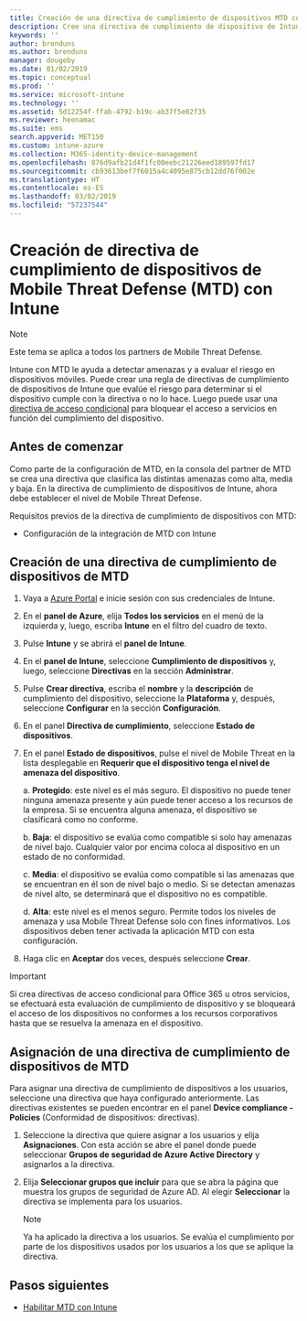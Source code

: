 ```yaml
---
title: Creación de una directiva de cumplimiento de dispositivos MTD con Microsoft Intune | Microsoft Intune
description: Cree una directiva de cumplimiento de dispositivo de Intune que utilice sus niveles de amenazas de partners MTD asociados para determinar si un dispositivo móvil puede tener acceso a recursos de la empresa.
keywords: ''
author: brenduns
ms.author: brenduns
manager: dougeby
ms.date: 01/02/2019
ms.topic: conceptual
ms.prod: ''
ms.service: microsoft-intune
ms.technology: ''
ms.assetid: 5d12254f-ffab-4792-b19c-ab37f5e02f35
ms.reviewer: heenamac
ms.suite: ems
search.appverid: MET150
ms.custom: intune-azure
ms.collection: M365-identity-device-management
ms.openlocfilehash: 876d9afb21d4f1fc00eebc21226eed189597fd17
ms.sourcegitcommit: cb93613bef7f6015a4c4095e875cb12dd76f002e
ms.translationtype: HT
ms.contentlocale: es-ES
ms.lasthandoff: 03/02/2019
ms.locfileid: "57237544"
---
```

# <a name="create-mobile-threat-defense-mtd-device-compliance-policy-with-intune"></a>Creación de directiva de cumplimiento de dispositivos de Mobile Threat Defense (MTD) con Intune

> [!NOTE] 
> Este tema se aplica a todos los partners de Mobile Threat Defense.

Intune con MTD le ayuda a detectar amenazas y a evaluar el riesgo en dispositivos móviles. Puede crear una regla de directivas de cumplimiento de dispositivos de Intune que evalúe el riesgo para determinar si el dispositivo cumple con la directiva o no lo hace. Luego puede usar una [directiva de acceso condicional](create-conditional-access-intune.md) para bloquear el acceso a servicios en función del cumplimiento del dispositivo.

## <a name="before-you-begin"></a>Antes de comenzar

Como parte de la configuración de MTD, en la consola del partner de MTD se crea una directiva que clasifica las distintas amenazas como alta, media y baja. En la directiva de cumplimiento de dispositivos de Intune, ahora debe establecer el nivel de Mobile Threat Defense.

Requisitos previos de la directiva de cumplimiento de dispositivos con MTD:

-   Configuración de la integración de MTD con Intune

## <a name="to-create-an-mtd-device-compliance-policy"></a>Creación de una directiva de cumplimiento de dispositivos de MTD

1.  Vaya a [Azure Portal](https://portal.azure.com/) e inicie sesión con sus credenciales de Intune.

2.  En el **panel de Azure**, elija **Todos los servicios** en el menú de la izquierda y, luego, escriba **Intune** en el filtro del cuadro de texto.

3.  Pulse **Intune** y se abrirá el **panel de Intune**.

4. En el **panel de Intune**, seleccione **Cumplimiento de dispositivos** y, luego, seleccione **Directivas** en la sección **Administrar**.

5.  Pulse **Crear directiva**, escriba el **nombre** y la **descripción** de cumplimiento del dispositivo, seleccione la **Plataforma** y, después, seleccione **Configurar** en la sección **Configuración**.

6.  En el panel **Directiva de cumplimiento**, seleccione **Estado de dispositivos**.

7.  En el panel **Estado de dispositivos**, pulse el nivel de Mobile Threat en la lista desplegable en **Requerir que el dispositivo tenga el nivel de amenaza del dispositivo**.

    a.  **Protegido**: este nivel es el más seguro. El dispositivo no puede tener ninguna amenaza presente y aún puede tener acceso a los recursos de la empresa. Si se encuentra alguna amenaza, el dispositivo se clasificará como no conforme.

    b.  **Baja**: el dispositivo se evalúa como compatible si solo hay amenazas de nivel bajo. Cualquier valor por encima coloca al dispositivo en un estado de no conformidad.

    c.  **Media**: el dispositivo se evalúa como compatible si las amenazas que se encuentran en él son de nivel bajo o medio. Si se detectan amenazas de nivel alto, se determinará que el dispositivo no es compatible.

    d.  **Alta**: este nivel es el menos seguro. Permite todos los niveles de amenaza y usa Mobile Threat Defense solo con fines informativos. Los dispositivos deben tener activada la aplicación MTD con esta configuración.

8.  Haga clic en **Aceptar** dos veces, después seleccione **Crear**.

> [!IMPORTANT]
> Si crea directivas de acceso condicional para Office 365 u otros servicios, se efectuará esta evaluación de cumplimiento de dispositivo y se bloqueará el acceso de los dispositivos no conformes a los recursos corporativos hasta que se resuelva la amenaza en el dispositivo.

## <a name="to-assign-an-mtd-device-compliance-policy"></a>Asignación de una directiva de cumplimiento de dispositivos de MTD

Para asignar una directiva de cumplimiento de dispositivos a los usuarios, seleccione una directiva que haya configurado anteriormente. Las directivas existentes se pueden encontrar en el panel **Device compliance - Policies** (Conformidad de dispositivos: directivas).

1. Seleccione la directiva que quiere asignar a los usuarios y elija **Asignaciones**. Con esta acción se abre el panel donde puede seleccionar **Grupos de seguridad de Azure Active Directory** y asignarlos a la directiva.

2. Elija **Seleccionar grupos que incluir** para que se abra la página que muestra los grupos de seguridad de Azure AD.  Al elegir **Seleccionar** la directiva se implementa para los usuarios.

    > [!NOTE] 
    > Ya ha aplicado la directiva a los usuarios. Se evalúa el cumplimiento por parte de los dispositivos usados por los usuarios a los que se aplique la directiva.

## <a name="next-steps"></a>Pasos siguientes

- [Habilitar MTD con Intune](mtd-connector-enable.md)
